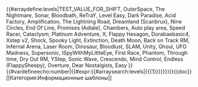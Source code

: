 {{#arraydefine:levels|TEST_VALUE_FOR_SHIFT,
OuterSpace,
The Nightmare,
Sonar,
Bloodbath,
ReTraY,
Level Easy,
Dark Paradise,
Acid Factory,
Amplification,
The Lightning Road,
Dreamland (Scanbrux),
Nine Circles,
End Of Line,
Promises (Adiale),
Chambers,
Auto play area,
Speed Racer,
Cataclysm,
Platinum Adventure,
X,
Flappy Hexagon,
Dorabaebasic4,
Xstep v2,
Shock,
Spooky Light,
Extinction,
Death Moon,
Back on Track RM,
Infernal Arena,
Laser Room,
Dinosaur,
Bloodlust,
SLAM,
Unity,
Ghoul,
UFO Madness,
Supersonic,
ISpyWithMyLittleEye,
First Race,
Phantom,
Through time,
Dry Out RM,
YStep,
Sonic Wave,
Crescendo,
Mind Control,
Endless (FlappySheepy),
Overture,
Dear Nostalgists,
Easy
}}{{#vardefineecho:number|{{#expr:{{#arraysearch:levels|{{{1}}}}}}}}}<noinclude>{{doc}}[[Категория:Информационные шаблоны]]</noinclude>